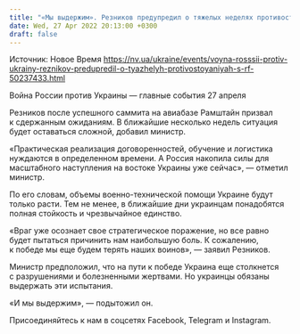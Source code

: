 ```yaml
---
title: "«Мы выдержим». Резников предупредил о тяжелых неделях противостояния с РФ"
date: Wed, 27 Apr 2022 20:13:00 +0300
draft: false
---
```

Источник: Новое Время https://nv.ua/ukraine/events/voyna-rosssii-protiv-ukrainy-reznikov-predupredil-o-tyazhelyh-protivostoyaniyah-s-rf-50237433.html


Война России против Украины — главные события 27 апреля

 Резников после успешного саммита на авиабазе Рамштайн призвал к сдержанным ожиданиям. В ближайшие несколько недель ситуация будет оставаться сложной, добавил министр.

«Практическая реализация договоренностей, обучение и логистика нуждаются в определенном времени. А Россия накопила силы для масштабного наступления на востоке Украины уже сейчас», — отметил министр.

По его словам, объемы военно-технической помощи Украине будут только расти. Тем не менее, в ближайшие дни украинцам понадобятся полная стойкость и чрезвычайное единство.

«Враг уже осознает свое стратегическое поражение, но все равно будет пытаться причинить нам наибольшую боль. К сожалению, к победе мы еще будем терять наших воинов», — заявил Резников.

Министр предположил, что на пути к победе Украина еще столкнется с разрушениями и болезненными жертвами. Но украинцы обязаны выдержать эти испытания.

«И мы выдержим», — подытожил он.

Присоединяйтесь к нам в соцсетях Facebook, Telegram и Instagram.
